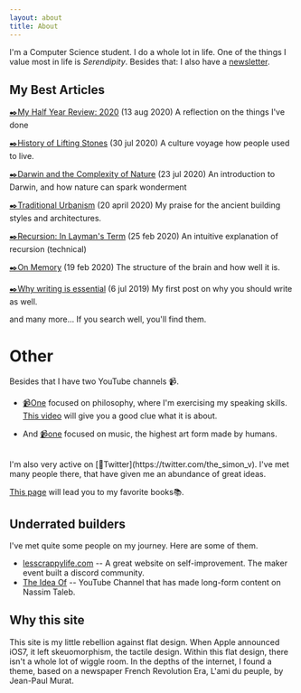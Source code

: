 ```yaml
---
layout: about
title: About
---
```


I'm a Computer Science student. I do a whole lot in life. One of the things I value most in life is *Serendipity*. Besides that: I also have a [newsletter](https://serendipityfdb.substack.com).

## My Best Articles

[✒️My Half Year Review: 2020](https://medium.com/@simonvervisch/my-half-year-review-2020-3647e0bb8709) (13 aug 2020) A reflection on the things I've done

[✒️History of Lifting Stones](https://medium.com/@simonvervisch/the-history-of-lifting-stones-1917b124558b) (30 jul 2020) A culture voyage how people used to live.

[✒️Darwin and the Complexity of Nature](https://medium.com/age-of-awareness/darwin-and-the-complexity-of-nature-a046c97e8967?source=friends_link&sk=87519a51d6fca6538728babf92e6d136) (23 jul 2020) An introduction to Darwin, and how nature can spark wonderment

[✒️Traditional Urbanism](https://medium.com/@simonvervisch/traditional-urbanism-f5837e2fc6da?source=friends_link&sk=f0f7c3c6ebf17464d07cb10b51cc3347) (20 april 2020) My praise for the ancient building styles and architectures. 

[✒️Recursion: In Layman's Term](https://levelup.gitconnected.com/recursion-in-laymans-terms-32100fe92c79?source=friends_link&sk=79669849c0602c70df3f7f21aa173c71) (25 feb 2020) An intuitive explanation of recursion (technical)

[✒️On Memory](https://medium.com/@simonvervisch/on-memory-89ef87943cd8) (19 feb 2020) The structure of the brain and how well it is.

[✒️Why writing is essential](https://medium.com/@simonvervisch/why-writing-is-essential-1-30-a00c92d5d2a3) (6 jul 2019) My first post on why you should write as well.

and many more... If you search well, you'll find them.


# Other
Besides that I have two YouTube channels 📹. 

* [📹One](https://www.youtube.com/channel/UC6b3v3nbePPfxl8yKGaIEgw) focused on philosophy, where I'm exercising my speaking skills.  [This video](https://youtu.be/elS-1r_OreM) will give you a good clue what it is about. 

* And [📹one](https://www.youtube.com/channel/UCzIFsSqzyZwm-YEDBvWlGPg) focused on music, the highest art form made by humans.

<br>
I'm also very active on [🦚Twitter](https://twitter.com/the_simon_v). I've met many people there, that have given me an abundance of great ideas. 

[This page](/books) will lead you to my favorite books📚.







## Underrated builders
I've met quite some people on my journey. Here are some of them.
* [lesscrappylife.com](http://lesscrappylife.com) -- A great website on self-improvement. The maker event built a discord community. 
* [The Idea Of](https://www.youtube.com/channel/UCJ9ETrebJG7WpXhqqGBrNgg) -- YouTube Channel that has made long-form content on Nassim Taleb. 

## Why this site
This site is my little rebellion against flat design. When Apple announced iOS7, it left skeuomorphism, the tactile design. Within this flat design, there isn't a whole lot of wiggle room. In the depths of the internet, I found a theme, based on a newspaper French Revolution Era, L'ami du peuple, by Jean-Paul Murat.
